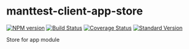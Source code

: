 # manttest-client-app-store
[![NPM version](https://img.shields.io/npm/v/manttest-client-app-store.svg)](https://www.npmjs.com/package/manttest-client-app-store)
[![Build Status](https://travis-ci.org/testjg/manttest-client-app-store.svg?branch=master)](https://travis-ci.org/testjg/manttest-client-app-store)
[![Coverage Status](https://coveralls.io/repos/github/testjg/manttest-client-app-store/badge.svg?branch=master)](https://coveralls.io/github/testjg/manttest-client-app-store?branch=master)
[![Standard Version](https://img.shields.io/badge/release-standard%20version-brightgreen.svg)](https://github.com/conventional-changelog/standard-version)

Store for app module
